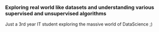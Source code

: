 ### Exploring real world like datasets and understanding various supervised and unsupervised algorithms
Just a 3rd year IT student exploring the massive world of DataScience ;)
